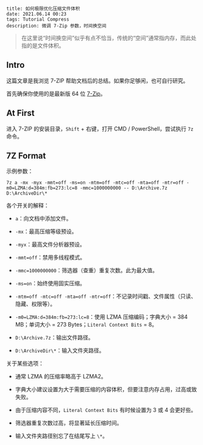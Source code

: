 ```
title: 如何极限优化压缩文件体积
date: 2021.06.14 00:23
tags: Tutorial Compress
description: 微调 7-Zip 参数，时间换空间
```

> 在这里说“时间换空间”似乎有点不恰当，传统的“空间”通常指内存，而此处指的是文件体积。

## Intro

这篇文章是我浏览 7-ZIP 帮助文档后的总结。如果你足够闲，也可自行研究。

首先确保你使用的是最新版 64 位 [7-Zip](https://7-zip.org)。

## At First

进入 7-ZIP 的安装目录，`Shift` + 右键，打开 CMD / PowerShell，尝试执行 `7z` 命令。

## 7Z Format

示例参数：

```batch
7z a -mx -myx -mmt=off -ms=on -mtm=off -mtc=off -mta=off -mtr=off -m0=LZMA:d=384m:fb=273:lc=8 -mmc=1000000000 -- D:\Archive.7z D:\ArchiveDir\*
```

各个开关的解释：

- `a`：向文档中添加文件。

- `-mx`：最高压缩等级预设。

- `-myx`：最高文件分析器预设。

- `-mmt=off`：禁用多线程模式。

- `-mmc=1000000000`：筛选器（查重）重复次数。此为最大值。

- `-ms=on`：始终使用固实压缩。

- `-mtm=off -mtc=off -mta=off -mtr=off`：不记录时间戳、文件属性（只读、隐藏、权限等）。

- `-m0=LZMA:d=384m:fb=273:lc=8`：使用 LZMA 压缩编码；字典大小 = 384 MB；单词大小 = 273 Bytes；`Literal Context Bits` = 8。

- `D:\Archive.7z`：输出文件路径。

- `D:\ArchiveDir\*`：输入文件夹路径。

关于某些选项：

- 通常 LZMA 的压缩率略高于 LZMA2。

- 字典大小建议设置为大于需要压缩的内容体积，但要注意内存占用，过高或致失败。

- 由于压缩内容不同，`Literal Context Bits` 有时候设置为 3 或 4 会更好些。

- 筛选器重复次数过高，将显著延长压缩时间。

- 输入文件夹路径别忘了在结尾写上 `\*`。
